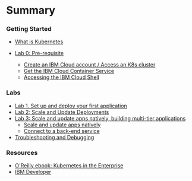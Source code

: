 # Summary

<!-- Rules of SUMMARY.md are here: https://docs.gitbook.com/integrations/github/content-configuration#summary -->
<!-- All headings MUST be THREE hashmarks (###) -->
<!-- Indented bullets (4 spaces) will make the first line be a section -->

### Getting Started

* [What is Kubernetes](k8s.md)

* [Lab 0: Pre-requisite]()
    * [Create an IBM Cloud account / Access an K8s cluster](pre-work/GET_STARTED.md)
    * [Get the IBM Cloud Container Service](Lab0/README.md)
    * [Accessing the IBM Cloud Shell](pre-work/CLOUD_SHELL.md)

### Labs 

* [Lab 1. Set up and deploy your first application](Lab1/README.md)
* [Lab 2: Scale and Update Deployments](Lab2/README.md)
* [Lab 3: Scale and update apps natively, building multi-tier applications]()
    * [Scale and update apps natively](Lab3/README_1.md)
    * [Connect to a back-end service](Lab3/README_2.md)
* [Troubleshooting and Debugging](LabD/README.md)

### Resources

* [O'Reilly ebook: Kubernetes in the Enterprise](https://www.ibm.com/account/reg/us-en/signup?formid=urx-34925&cm_mmc=OSocial_Twitter-_-Developer_Innovation-_-WW_WW-_-Kubernetes+in+the+Enterprise+Ebook_ov67299&cm_mmca1=000019RS&cm_mmca2=10004796)
* [IBM Developer](https://developer.ibm.com)